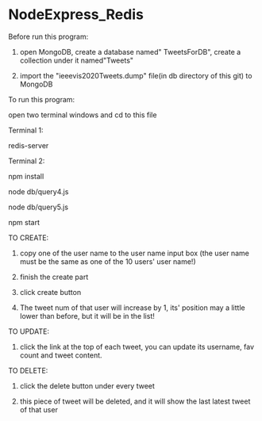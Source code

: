 # NodeExpress_Redis


Before run this program:

1. open MongoDB, create a database named" TweetsForDB", create a collection under it named"Tweets"

2. import the "ieeevis2020Tweets.dump" file(in db directory of this git) to MongoDB



To run this program:

open two terminal windows and cd to this file

Terminal 1: 

redis-server

Terminal 2:

npm install

node db/query4.js

node db/query5.js

npm start


TO CREATE:

1. copy one of the user name to the user name input box (the user name must be the same as one of the 10 users' user name!)

2. finish the create part


3. click create button 


4. The tweet num of that user will increase by 1, its' position may a little lower than before, but it will be in the list!


TO UPDATE:

1. click the link at the top of each tweet, you can update its username, fav count and tweet content. 


TO DELETE:

1. click the delete button under every tweet 

2. this piece of tweet will be deleted, and it will show the last latest tweet of that user




